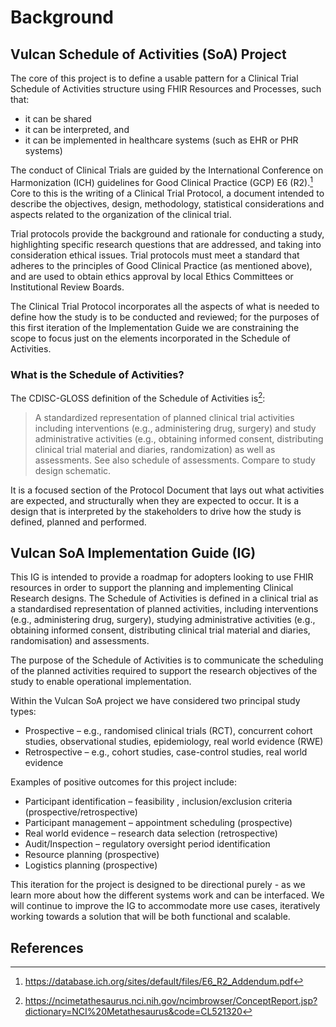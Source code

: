 # Background

## Vulcan Schedule of Activities (SoA) Project

The core of this project is to define a usable pattern for a Clinical Trial Schedule of Activities structure using FHIR Resources and Processes, such that:
* it can be shared
* it can be interpreted, and 
* it can be implemented in healthcare systems (such as EHR or PHR systems)  

The conduct of Clinical Trials are guided by the International Conference on Harmonization (ICH) guidelines for Good Clinical Practice (GCP) E6 (R2).[^1]  Core to this is the writing of a Clinical Trial Protocol, a document intended to describe the objectives, design, methodology, statistical considerations and aspects related to the organization of the clinical trial. 

Trial protocols provide the background and rationale for conducting a study, highlighting specific research questions that are addressed, and taking into consideration ethical issues. Trial protocols must meet a standard that adheres to the principles of Good Clinical Practice (as mentioned above), and are used to obtain ethics approval by local Ethics Committees or Institutional Review Boards.

The Clinical Trial Protocol incorporates all the aspects of what is needed to define how the study is to be conducted and reviewed; for the purposes of this first iteration of the Implementation Guide we are constraining the scope to focus just on the elements incorporated in the Schedule of Activities.

### What is the Schedule of Activities?

The CDISC-GLOSS definition of the Schedule of Activities is[^2]: 

> A standardized representation of planned clinical trial activities including interventions (e.g., administering drug, surgery) and study administrative activities (e.g., obtaining informed consent, distributing clinical trial material and diaries, randomization) as well as assessments. See also schedule of assessments. Compare to study design schematic.

It is a focused section of the Protocol Document that lays out what activities are expected, and structurally when they are expected to occur.  It is a design that is interpreted by the stakeholders to drive how the study is defined, planned and performed.

## Vulcan SoA Implementation Guide (IG)

This IG is intended to provide a roadmap for adopters looking to use FHIR resources in order to support the planning and implementing Clinical Research designs.  The Schedule of Activities is defined ​in a clinical trial as a standardised representation of planned activities, including interventions (e.g., administering drug, surgery), studying administrative activities (e.g., obtaining informed consent, distributing clinical trial material and diaries, randomisation) and assessments.​

​The purpose of the Schedule of Activities is to communicate the scheduling of the planned activities required to support the research objectives of the study to enable operational implementation.​

Within the Vulcan SoA project we have considered two principal study types:
* Prospective – e.g., randomised clinical trials (RCT), concurrent cohort studies, observational studies, epidemiology, real world evidence (RWE) 
* Retrospective – e.g., cohort studies, case-control studies, real world evidence

Examples of positive outcomes for this project include:
* Participant identification – feasibility , inclusion/exclusion criteria (prospective/retrospective)​
* Participant management – appointment scheduling (prospective)​
* Real world evidence – research data selection (retrospective)​
* Audit/Inspection – regulatory oversight period identification ​
* Resource planning (prospective)​
* Logistics planning (prospective)​

This iteration for the project is designed to be directional purely - as we learn more about how the different systems work and can be interfaced. We will continue to improve the IG to accommodate more use cases, iteratively working towards a solution that will be both functional and scalable.

## References
[^1]: https://database.ich.org/sites/default/files/E6_R2_Addendum.pdf
[^2]: https://ncimetathesaurus.nci.nih.gov/ncimbrowser/ConceptReport.jsp?dictionary=NCI%20Metathesaurus&code=CL521320